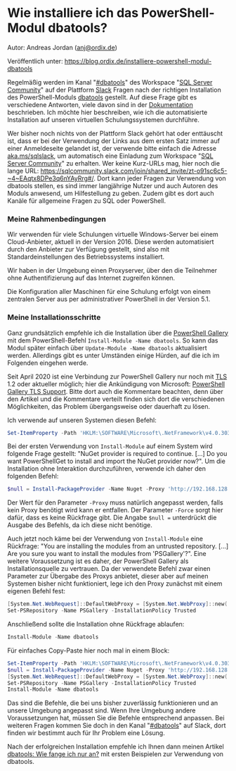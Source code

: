 # Wie installiere ich das PowerShell-Modul dbatools?

Autor: Andreas Jordan (anj@ordix.de)

Veröffentlich unter: https://blog.ordix.de/installiere-powershell-modul-dbatools


Regelmäßig werden im Kanal "[#dbatools](https://sqlcommunity.slack.com/#dbatools)" des Workspace "[SQL Server Community](https://sqlcommunity.slack.com/)" auf der Plattform [Slack](https://slack.com/intl/de-de/) Fragen nach der richtigen Installation des PowerShell-Moduls [dbatools](https://dbatools.io/) gestellt. Auf diese Frage gibt es verschiedene Antworten, viele davon sind in der [Dokumentation](https://dbatools.io/download/) beschrieben. Ich möchte hier beschreiben, wie ich die automatisierte Installation auf unseren virtuellen Schulungssystemen durchführe.

Wer bisher noch nichts von der Plattform Slack gehört hat oder enttäuscht ist, dass er bei der Verwendung der Links aus dem ersten Satz immer auf einer Anmeldeseite gelandet ist, der verwende bitte einfach die Adresse [aka.ms/sqlslack](http://aka.ms/sqlslack), um automatisch eine Einladung zum Workspace "[SQL Server Community](https://sqlcommunity.slack.com/)" zu erhalten. Wer keine Kurz-URLs mag, hier noch die lange URL: https://sqlcommunity.slack.com/join/shared_invite/zt-o91sc6c5-~4~EAqtx8DPe3q6nYAyRrg#/. Dort kann jeder Fragen zur Verwendung von dbatools stellen, es sind immer langjährige Nutzer und auch Autoren des Moduls anwesend, um Hilfestellung zu geben. Zudem gibt es dort auch Kanäle für allgemeine Fragen zu SQL oder PowerShell.



### Meine Rahmenbedingungen

Wir verwenden für viele Schulungen virtuelle Windows-Server bei einem Cloud-Anbieter, aktuell in der Version 2016. Diese werden automatisiert durch den Anbieter zur Verfügung gestellt, sind also mit Standardeinstellungen des Betriebssystems installiert.

Wir haben in der Umgebung einen Proxyserver, über den die Teilnehmer ohne Authentifizierung auf das Internet zugreifen können.

Die Konfiguration aller Maschinen für eine Schulung erfolgt von einem zentralen Server aus per administrativer PowerShell in der Version 5.1.



### Meine Installationsschritte

Ganz grundsätzlich empfehle ich die Installation über die [PowerShell Gallery](https://www.powershellgallery.com/packages/dbatools/) mit dem PowerShell-Befehl `Install-Module -Name dbatools`. So kann das Modul später einfach über `Update-Module -Name dbatools` aktualisiert werden. Allerdings gibt es unter Umständen einige Hürden, auf die ich im Folgenden eingehen werde.

Seit April 2020 ist eine Verbindung zur PowerShell Gallery nur noch mit [TLS](https://de.wikipedia.org/wiki/Transport_Layer_Security) 1.2 oder aktueller möglich; hier die Ankündigung von Microsoft: [PowerShell Gallery TLS Support](https://devblogs.microsoft.com/powershell/powershell-gallery-tls-support/). Bitte dort auch die Kommentare beachten, denn über den Artikel und die Kommentare verteilt finden sich dort die verschiedenen Möglichkeiten, das Problem übergangsweise oder dauerhaft zu lösen.

Ich verwende auf unseren Systemen diesen Befehl:

```powershell
Set-ItemProperty -Path 'HKLM:\SOFTWARE\Microsoft\.NetFramework\v4.0.30319' -Name 'SchUseStrongCrypto' -Type DWord -Value 1
```

Bei der ersten Verwendung von `Install-Module` auf einem System wird folgende Frage gestellt: "NuGet provider is required to continue. [...] Do you want PowerShellGet to install and import the NuGet provider now?". Um die Installation ohne Interaktion durchzuführen, verwende ich daher den folgenden Befehl:

```powershell
$null = Install-PackageProvider -Name Nuget -Proxy 'http://192.168.128.2:3128' -Force
```

Der Wert für den Parameter `-Proxy` muss natürlich angepasst werden, falls kein Proxy benötigt wird kann er entfallen. Der Parameter `-Force` sorgt hier dafür, dass es keine Rückfrage gibt. Die Angabe `$null =` unterdrückt die Ausgabe des Befehls, da ich diese nicht benötige.

Auch jetzt noch käme bei der Verwendung von `Install-Module` eine Rückfrage: "You are installing the modules from an untrusted repository. [...] Are you sure you want to install the modules from 'PSGallery'?". Eine weitere Voraussetzung ist es daher, der PowerShell Gallery als Installationsquelle zu vertrauen. Da der verwendete Befehl zwar einen Parameter zur Übergabe des Proxys anbietet, dieser aber auf meinen Systemen bisher nicht funktioniert, lege ich den Proxy zunächst mit einem eigenen Befehl fest:

```powershell
[System.Net.WebRequest]::DefaultWebProxy = [System.Net.WebProxy]::new('http://192.168.128.2:3128')
Set-PSRepository -Name PSGallery -InstallationPolicy Trusted
```

Anschließend sollte die Installation ohne Rückfrage ablaufen:

```powershell
Install-Module -Name dbatools
```

Für einfaches Copy-Paste hier noch mal in einem Block:

```powershell
Set-ItemProperty -Path 'HKLM:\SOFTWARE\Microsoft\.NetFramework\v4.0.30319' -Name 'SchUseStrongCrypto' -Type DWord -Value 1
$null = Install-PackageProvider -Name Nuget -Proxy 'http://192.168.128.2:3128' -Force
[System.Net.WebRequest]::DefaultWebProxy = [System.Net.WebProxy]::new('http://192.168.128.2:3128')
Set-PSRepository -Name PSGallery -InstallationPolicy Trusted
Install-Module -Name dbatools
```

Das sind die Befehle, die bei uns bisher zuverlässig funktionieren und an unsere Umgebung angepasst sind. Wenn Ihre Umgebung andere Voraussetzungen hat, müssen Sie die Befehle entsprechend anpassen. Bei weiteren Fragen kommen Sie doch in den Kanal "[#dbatools](https://sqlcommunity.slack.com/#dbatools)" auf Slack, dort finden wir bestimmt auch für Ihr Problem eine Lösung.

Nach der erfolgreichen Installation empfehle ich Ihnen dann meinen Artikel [dbatools: Wie fange ich nur an?](2021_04_25_dbatools_-_Wie_fange_ich_nur_an.md) mit ersten Beispielen zur Verwendung von dbatools.









